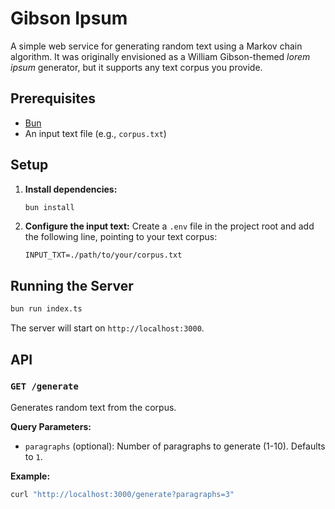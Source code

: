 # Gibson Ipsum

A simple web service for generating random text using a Markov chain algorithm. It was originally envisioned as a William Gibson-themed *lorem ipsum* generator, but it supports any text corpus you provide.

## Prerequisites

*   [Bun](https://bun.sh/docs/installation)
*   An input text file (e.g., `corpus.txt`)

## Setup

1.  **Install dependencies:**
    ```bash
    bun install
    ```

2.  **Configure the input text:**
    Create a `.env` file in the project root and add the following line, pointing to your text corpus:
    ```
    INPUT_TXT=./path/to/your/corpus.txt
    ```

## Running the Server

```bash
bun run index.ts
```

The server will start on `http://localhost:3000`.

## API

### `GET /generate`

Generates random text from the corpus.

**Query Parameters:**

*   `paragraphs` (optional): Number of paragraphs to generate (1-10). Defaults to `1`.

**Example:**

```bash
curl "http://localhost:3000/generate?paragraphs=3"
```